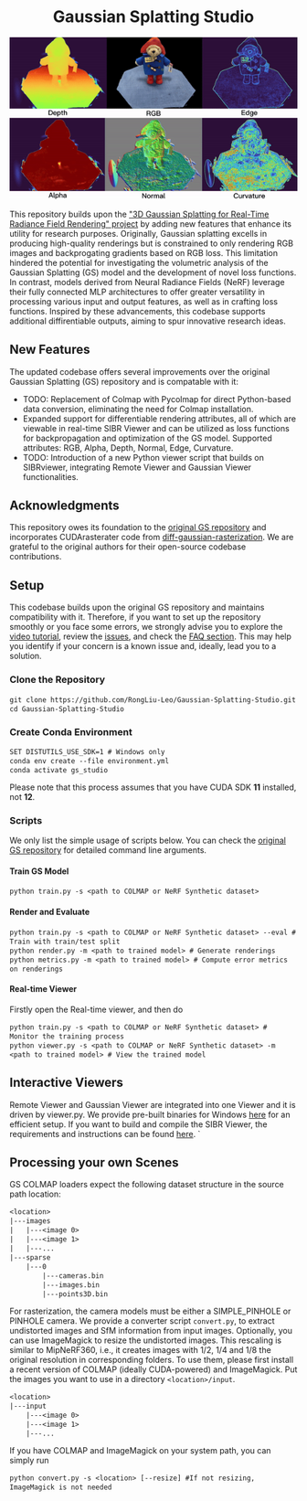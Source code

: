 <h1 align="center"> Gaussian Splatting Studio</h1>

<p align="center">
<img src="./assets/teaser.gif" />
</p>


This repository builds upon the ["3D Gaussian Splatting for Real-Time Radiance Field Rendering" project](https://repo-sam.inria.fr/fungraph/3d-gaussian-splatting/) by adding new features that enhance its utility for research purposes. Originally, Gaussian splatting excells in producing high-quality renderings but is constrained to only rendering RGB images and backprogating gradients based on RGB loss. This limitation hindered the potential for investigating the volumetric analysis of the Gaussian Splatting (GS) model and the development of novel loss functions. In contrast, models derived from Neural Radiance Fields (NeRF) leverage their fully connected MLP architectures to offer greater versatility in processing various input and output features, as well as in crafting loss functions. 
Inspired by these advancements, this codebase supports additional diffirentiable outputs, aiming to spur innovative research ideas.

## New Features

The updated codebase offers several improvements over the original Gaussian Splatting (GS) repository and is compatable with it:

- TODO: Replacement of Colmap with Pycolmap for direct Python-based data conversion, eliminating the need for Colmap installation.
- Expanded support for differentiable rendering attributes, all of which are viewable in real-time SIBR Viewer and can be utilized as loss functions for backpropagation and optimization of the GS model. Supported attributes: RGB, Alpha, Depth, Normal, Edge, Curvature.
- TODO: Introduction of a new Python viewer script that builds on SIBRviewer, integrating Remote Viewer and Gaussian Viewer functionalities.


## Acknowledgments

This repository owes its foundation to the [original GS repository](https://github.com/graphdeco-inria/gaussian-splatting) and incorporates CUDArasterater code from [diff-gaussian-rasterization](https://github.com/slothfulxtx/diff-gaussian-rasterization). We are grateful to the original authors for their open-source codebase contributions.

## Setup

This codebase builds upon the original GS repository and maintains compatibility with it. Therefore, if you want to set up the repository smoothly or you face some errors, we strongly advise you to explore the [video tutorial](https://www.youtube.com/watch?v=UXtuigy_wYc), review the [issues](https://github.com/graphdeco-inria/gaussian-splatting/issues), and check the [FAQ section](https://github.com/graphdeco-inria/gaussian-splatting?tab=readme-ov-file#faq). This may help you identify if your concern is a known issue and, ideally, lead you to a solution.


### Clone the Repository

```shell
git clone https://github.com/RongLiu-Leo/Gaussian-Splatting-Studio.git
cd Gaussian-Splatting-Studio
```

### Create Conda Environment


```shell
SET DISTUTILS_USE_SDK=1 # Windows only
conda env create --file environment.yml
conda activate gs_studio
```
Please note that this process assumes that you have CUDA SDK **11** installed, not **12**.



### Scripts
We only list the simple usage of scripts below. You can check the [original GS repository](https://github.com/graphdeco-inria/gaussian-splatting) for detailed command line arguments.

#### Train GS Model
```shell
python train.py -s <path to COLMAP or NeRF Synthetic dataset>
```

#### Render and Evaluate

```shell
python train.py -s <path to COLMAP or NeRF Synthetic dataset> --eval # Train with train/test split
python render.py -m <path to trained model> # Generate renderings
python metrics.py -m <path to trained model> # Compute error metrics on renderings
```



#### Real-time Viewer
Firstly open the Real-time viewer, and then do
```shell
python train.py -s <path to COLMAP or NeRF Synthetic dataset> # Monitor the training process
python viewer.py -s <path to COLMAP or NeRF Synthetic dataset> -m <path to trained model> # View the trained model
```
####

## Interactive Viewers
Remote Viewer and Gaussian Viewer are integrated into one Viewer and it is driven by viewer.py.
We provide pre-built binaries for Windows [here]() for an efficient setup. If you want to build and compile the SIBR Viewer, the requirements and instructions can be found [here](https://github.com/graphdeco-inria/gaussian-splatting?tab=readme-ov-file#interactive-viewers).
`

## Processing your own Scenes

GS COLMAP loaders expect the following dataset structure in the source path location:

```
<location>
|---images
|   |---<image 0>
|   |---<image 1>
|   |---...
|---sparse
    |---0
        |---cameras.bin
        |---images.bin
        |---points3D.bin
```

For rasterization, the camera models must be either a SIMPLE_PINHOLE or PINHOLE camera. We provide a converter script ```convert.py```, to extract undistorted images and SfM information from input images. Optionally, you can use ImageMagick to resize the undistorted images. This rescaling is similar to MipNeRF360, i.e., it creates images with 1/2, 1/4 and 1/8 the original resolution in corresponding folders. To use them, please first install a recent version of COLMAP (ideally CUDA-powered) and ImageMagick. Put the images you want to use in a directory ```<location>/input```.
```
<location>
|---input
    |---<image 0>
    |---<image 1>
    |---...
```
 If you have COLMAP and ImageMagick on your system path, you can simply run 
```shell
python convert.py -s <location> [--resize] #If not resizing, ImageMagick is not needed
```



